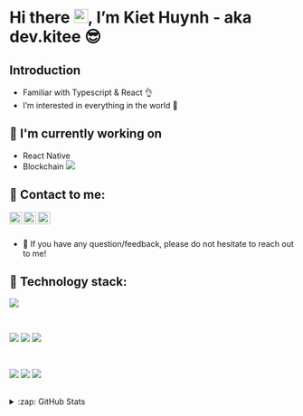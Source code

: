 # Hi there <img src="https://media.giphy.com/media/hvRJCLFzcasrR4ia7z/giphy.gif" width="25px">, I’m Kiet Huynh - aka dev.kitee 😎 

## Introduction
- Familiar with Typescript & React 👌
- I’m interested in everything in the world 👀

## 🌱 I'm currently working on
- React Native
- Blockchain <img src="https://raw.githubusercontent.com/ErikThiart/cryptocurrency-icons/master/16/bitcoin.png"> 

## 🤝 Contact to me:

<a  href="https://www.facebook.com/tuan.kiet.39566">
  <img align="left" alt="kiethuynh_facebook" width="22px" src="https://cdn.jsdelivr.net/npm/simple-icons@v6/icons/facebook.svg" />
</a>
<a href="https://www.instagram.com/kiethuynh904/"><img align="left" src="https://cdn.jsdelivr.net/npm/simple-icons@v6/icons/instagram.svg" alt="dev.kitee | Instagram" width="22px"/></a>
<a href="mailto:kiethuynh0904@gmail.com"><img align="left" alt="kiethuynh_mail" width="22px" src="https://cdn.jsdelivr.net/npm/simple-icons@v6/icons/gmail.svg" /></a>

<br /> 

<br />

- 💬 If you have any question/feedback, please do not hesitate to reach out to me!

## 💼 Technology stack:

![](https://img.shields.io/badge/library-React-informational?style=flat&logo=react&color=61DAFB)
 
<br />

![](https://img.shields.io/badge/code-javascript-informational?style=flat&logo=javascript&color=F7DF1E)
![](https://img.shields.io/badge/code-typescript-informational?style=flat&logo=typescript&color=3178C6)
![](https://img.shields.io/badge/code-Rust-informational?style=flat&logo=rust&color=000000)

<br />

![](https://img.shields.io/badge/Tools-Yarn-informational?style=flat&logo=Yarn&color=2C8EBB)
![](https://img.shields.io/badge/Tools-NPM-informational?style=flat&logo=NPM&color=CB3837)
![](https://img.shields.io/badge/Tools-Git-informational?style=flat&logo=Git&color=F05032)

## 
<details>
  <summary>:zap: GitHub Stats</summary>
<img align="left" alt="kiethuynh_facebook"  src="https://github-readme-stats.vercel.app/api?username=kiethuynh0904&theme=material-palenight&show_icons=true" />
</details>





